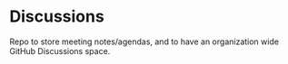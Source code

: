 # Discussions
Repo to store meeting notes/agendas, and to have an organization wide GitHub Discussions space.
